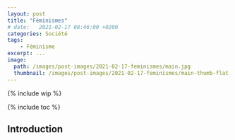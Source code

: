 ```yaml
---
layout: post
title: "Féminismes"
# date:   2021-02-17 08:46:00 +0200
categories: Société
tags:
    - Féminisme
excerpt: ...
image:
  path: /images/post-images/2021-02-17-feminismes/main.jpg
  thumbnail: /images/post-images/2021-02-17-feminismes/main-thumb-flat.jpg
---
```


{% include wip %}

{% include toc %}

## Introduction
